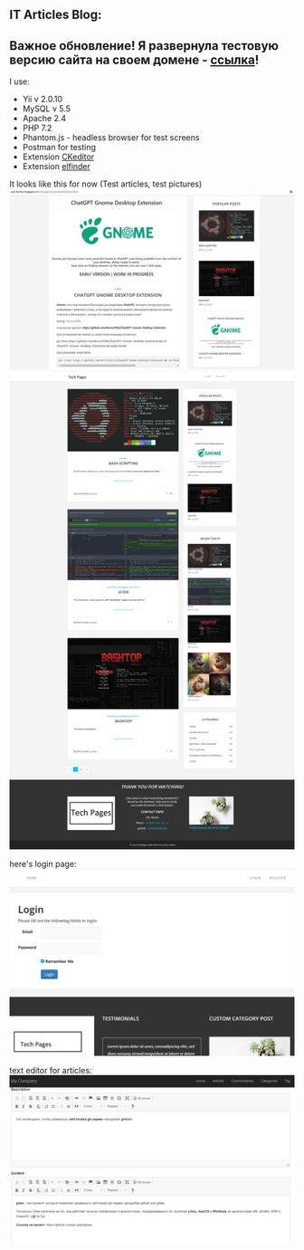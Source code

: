 IT Articles Blog:
--------------------
Важное обновление!
Я развернула тестовую версию сайта на своем домене - [ссылка](https://just-for-fun-myapps.ru/tech.pages.loc/web/)!
---------------------
I use:
* Yii v 2.0.10
* MySQL v 5.5
* Apache 2.4
* PHP 7.2
* Phantom.js - headless browser for test screens
* Postman for testing
* Extension [CKeditor](https://github.com/MihailDev/yii2-ckeditor) 
* Extension [elfinder](https://github.com/MihailDev/yii2-elfinder)

It looks like this for now (Test articles, test pictures)
![img_4.png](img_4.png)
![img_5.png](img_5.png)


here's login page:
![img_1.png](img_1.png)

text editor for articles:
![img_2.png](img_2.png)

